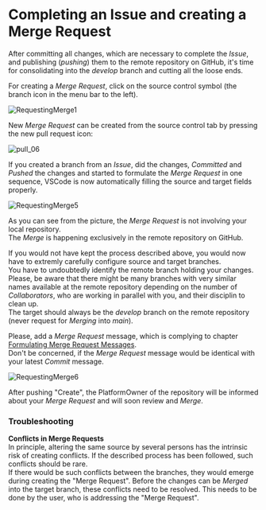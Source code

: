 # Completing an Issue and creating a Merge Request

After committing all changes, which are necessary to complete the _Issue_, and publishing (_pushing_) them to the remote repository on GitHub, it's time for consolidating into the _develop_ branch and cutting all the loose ends.

For creating a _Merge Request_, click on the source control symbol (the branch icon in the menu bar to the left).  

![RequestingMerge1](./pictures/RequestingMerge_01.png)  

New _Merge Request_ can be created from the source control tab by pressing the new pull request icon:  

![pull_06](https://user-images.githubusercontent.com/57349523/152344768-12c76921-c38e-4701-a1bd-3b76e8b90d64.jpg)

If you created a branch from an _Issue_, did the changes, _Committed_ and _Pushed_ the changes and started to formulate the _Merge Request_ in one sequence, VSCode is now automatically filling the source and target fields properly.  

![RequestingMerge5](./pictures/RequestingMerge_05.png)  

As you can see from the picture, the _Merge Request_ is not involving your local repository.  
The _Merge_ is happening exclusively in the remote repository on GitHub.  

If you would not have kept the process described above, you would now have to extremly carefully configure source and target branches.  
You have to undoubtedly identify the remote branch holding your changes.  
Please, be aware that there might be many branches with very similar names available at the remote repository depending on the number of _Collaborators_, who are working in parallel with you, and their disciplin to clean up.  
The target should always be the _develop_ branch on the remote repository (never request for _Merging_ into _main_).

Please, add a _Merge Request_ message, which is complying to chapter [Formulating Merge Request Messages](../FormulatingCommitMessages/FormulatingCommitMessages.md).  
Don't be concerned, if the _Merge Request_ message would be identical with your latest _Commit_ message.

![RequestingMerge6](./pictures/RequestingMerge_06.png)  

After pushing "Create", the PlatformOwner of the repository will be informed about your _Merge Request_ and will soon review and _Merge_.

### Troubleshooting

**Conflicts in Merge Requests**  
In principle, altering the same source by several persons has the intrinsic risk of creating conflicts. If the described process has been followed, such conflicts should be rare.  
If there would be such conflicts between the branches, they would emerge during creating the "Merge Request". Before the changes can be _Merged_ into the target branch, these conflicts need to be resolved. This needs to be done by the user, who is addressing the "Merge Request".
